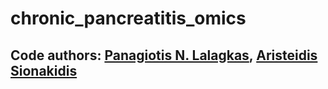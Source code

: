 # chronic_pancreatitis_omics

## Code authors: [Panagiotis N. Lalagkas](https://github.com/lalagkaspn), [Aristeidis Sionakidis](https://github.com/sionaris)
